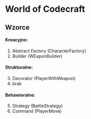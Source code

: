# World of Codecraft

## Wzorce

#### Kreacyjne:
1. Abstract Factory (CharacterFactory)
2. Builder (WEaponBuilder)

#### Strukturalne:
3. Decorator (PlayerWithWeapon)
4. brak

#### Behawioralne:
5. Strategy (BattleStrategy)
6. Command (PlayerMove)